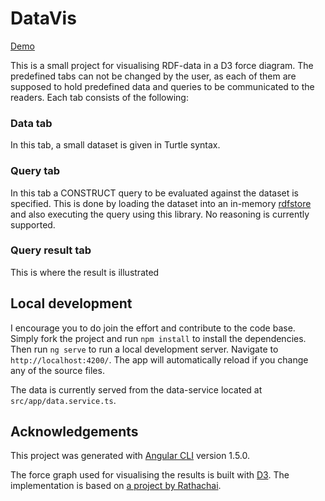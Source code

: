# DataVis

[Demo](https://madsholten.github.io/room-requirements/)

This is a small project for visualising RDF-data in a D3 force diagram. The predefined tabs can not be changed by the user, as each of them are supposed to hold predefined data and queries to be communicated to the readers. Each tab consists of the following:

### Data tab

In this tab, a small dataset is given in Turtle syntax.

### Query tab

In this tab a CONSTRUCT query to be evaluated against the dataset is specified. This is done by loading the dataset into an in-memory [rdfstore](https://www.npmjs.com/package/rdfstore) and also executing the query using this library. No reasoning is currently supported.

### Query result tab

This is where the result is illustrated

## Local development

I encourage you to do join the effort and contribute to the code base. Simply fork the project and run `npm install` to install the dependencies. Then run `ng serve` to run a local development server. Navigate to `http://localhost:4200/`. The app will automatically reload if you change any of the source files.

The data is currently served from the data-service located at `src/app/data.service.ts`.

## Acknowledgements

This project was generated with [Angular CLI](https://github.com/angular/angular-cli) version 1.5.0.

The force graph used for visualising the results is built with [D3](https://d3js.org/). The implementation is based on [a project by Rathachai](https://github.com/Rathachai/d3rdf).
